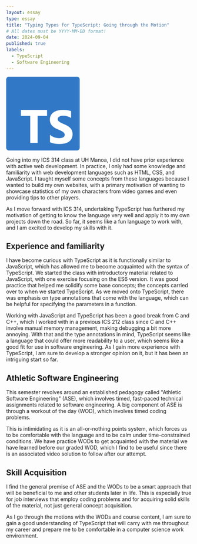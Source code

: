 ```yaml
---
layout: essay
type: essay
title: "Typing Types for TypeScript: Going through the Motion"
# All dates must be YYYY-MM-DD format!
date: 2024-09-04
published: true
labels:
  - TypeScript
  - Software Engineering
---
```


<img width="200px" class="rounded float-start pe-4" src="../img/typescript/Typescript.svg">

Going into my ICS 314 class at UH Manoa, I did not have prior experience with active web development. In practice, I only had some knowledge and familiarity with web development languages such as HTML, CSS, and JavaScript. I taught myself some concepts from these languages because I wanted to build my own websites, with a primary motivation of wanting to showcase statistics of my own characters from video games and even providing tips to other players. 

As I move forward with ICS 314, undertaking TypeScript has furthered my motivation of getting to know the language very well and apply it to my own projects down the road. So far, it seems like a fun language to work with, and I am excited to develop my skills with it.

## Experience and familiarity

I have become curious with TypeScript as it is functionally similar to JavaScript, which has allowed me to become acquainted with the syntax of TypeScript. We started the class with introductory material related to JavaScript, with one exercise focusing on the ES6 version. It was good practice that helped me solidify some base concepts; the concepts carried over to when we started TypeScript. As we moved onto TypeScript, there was emphasis on type annotations that come with the language, which can be helpful for specifying the parameters in a function.

Working with JavaScript and TypeScript has been a good break from C and C++, which I worked with in a previous ICS 212 class since C and C++ involve manual memory management, making debugging a bit more annoying. With that and the type annotations in mind, TypeScript seems like a language that could offer more readability to a user, which seems like a good fit for use in software engineering. As I gain more experience with TypeScript, I am sure to develop a stronger opinion on it, but it has been an intriguing start so far.

## Athletic Software Engineering

This semester revolves around an established pedagogy called "Athletic Software Engineering" (ASE), which involves timed, fast-paced technical assignments related to software engineering. A big component of ASE is through a workout of the day (WOD), which involves timed coding problems.

This is intimidating as it is an all-or-nothing points system, which forces us to be comfortable with the language and to be calm under time-constrained conditions. We have practice WODs to get acquainted with the material we have learned before our graded WOD, which I find to be useful since there is an associated video solution to follow after our attempt.

## Skill Acquisition 

I find the general premise of ASE and the WODs to be a smart approach that will be beneficial to me and other students later in life. This is especially true for job interviews that employ coding problems and for acquiring solid skills of the material, not just general concept acquisition.

As I go through the motions with the WODs and course content, I am sure to gain a good understanding of TypeScript that will carry with me throughout my career and prepare me to be comfortable in a computer science work environment.
